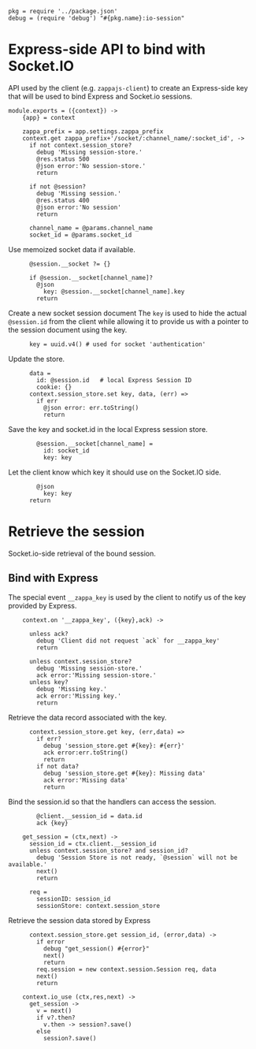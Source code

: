     pkg = require '../package.json'
    debug = (require 'debug') "#{pkg.name}:io-session"

Express-side API to bind with Socket.IO
=======================================

API used by the client (e.g. `zappajs-client`) to create an Express-side key that will be used to bind Express and Socket.io sessions.

    module.exports = ({context}) ->
        {app} = context

        zappa_prefix = app.settings.zappa_prefix
        context.get zappa_prefix+'/socket/:channel_name/:socket_id', ->
          if not context.session_store?
            debug 'Missing session-store.'
            @res.status 500
            @json error:'No session-store.'
            return

          if not @session?
            debug 'Missing session.'
            @res.status 400
            @json error:'No session'
            return

          channel_name = @params.channel_name
          socket_id = @params.socket_id

Use memoized socket data if available.

          @session.__socket ?= {}

          if @session.__socket[channel_name]?
            @json
              key: @session.__socket[channel_name].key
            return

Create a new socket session document
The `key` is used to hide the actual `@session.id` from the
client while allowing it to provide us with a pointer to the
session document using the key.

          key = uuid.v4() # used for socket 'authentication'

Update the store.

          data =
            id: @session.id   # local Express Session ID
            cookie: {}
          context.session_store.set key, data, (err) =>
            if err
              @json error: err.toString()
              return

Save the key and socket.id in the local Express session store.

            @session.__socket[channel_name] =
              id: socket_id
              key: key

Let the client know which key it should use on the Socket.IO side.

            @json
              key: key
          return

Retrieve the session
====================

Socket.io-side retrieval of the bound session.

Bind with Express
-----------------

The special event `__zappa_key` is used by the client to notify us of the key provided by Express.

        context.on '__zappa_key', ({key},ack) ->

          unless ack?
            debug 'Client did not request `ack` for __zappa_key'
            return

          unless context.session_store?
            debug 'Missing session-store.'
            ack error:'Missing session-store.'
          unless key?
            debug 'Missing key.'
            ack error:'Missing key.'
            return

Retrieve the data record associated with the key.

          context.session_store.get key, (err,data) =>
            if err?
              debug 'session_store.get #{key}: #{err}'
              ack error:err.toString()
              return
            if not data?
              debug 'session_store.get #{key}: Missing data'
              ack error:'Missing data'
              return

Bind the session.id so that the handlers can access the session.

            @client.__session_id = data.id
            ack {key}

        get_session = (ctx,next) ->
          session_id = ctx.client.__session_id
          unless context.session_store? and session_id?
            debug 'Session Store is not ready, `@session` will not be available.'
            next()
            return

          req =
            sessionID: session_id
            sessionStore: context.session_store

Retrieve the session data stored by Express

          context.session_store.get session_id, (error,data) ->
            if error
              debug "get_session() #{error}"
              next()
              return
            req.session = new context.session.Session req, data
            next()
            return

        context.io_use (ctx,res,next) ->
          get_session ->
            v = next()
            if v?.then?
              v.then -> session?.save()
            else
              session?.save()
